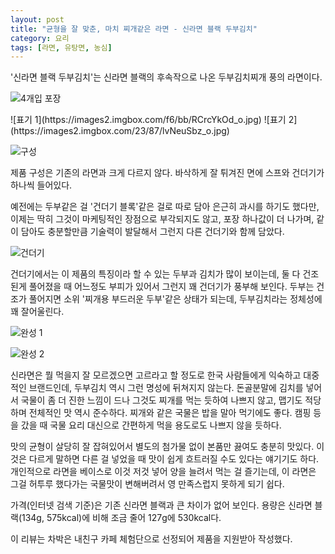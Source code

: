 ```yaml
---
layout: post
title: "균형을 잘 맞춘, 마치 찌개같은 라면 - 신라면 블랙 두부김치"
category: 요리
tags: [라면, 유탕면, 농심]
---
```


'신라면 블랙 두부김치'는
신라면 블랙의 후속작으로 나온 두부김치찌개 풍의 라면이다.

![4개입 포장](https://images2.imgbox.com/c8/e0/97GgLwWB_o.jpg)

<p class="center" markdown="1">
![표기 1](https://images2.imgbox.com/f6/bb/RCrcYkOd_o.jpg)
![표기 2](https://images2.imgbox.com/23/87/lvNeuSbz_o.jpg)
</p>

![구성](https://images2.imgbox.com/2f/65/kbE4YL7b_o.jpg)

제품 구성은 기존의 라면과 크게 다르지 않다.
바삭하게 잘 튀겨진 면에 스프와 건더기가 하나씩 들어있다.

예전에는 두부같은 걸 '건더기 블록'같은 걸로 따로 담아 은근히 과시를 하기도 했다만,
이제는 딱히 그것이 마케팅적인 장점으로 부각되지도 않고,
포장 하나값이 더 나가며,
같이 담아도 충분할만큼 기술력이 발달해서 그런지
다른 건더기와 함께 담았다.

![건더기](https://images2.imgbox.com/04/87/OWhsTygb_o.jpg)

건더기에서는 이 제품의 특징이라 할 수 있는 두부과 김치가 많이 보이는데,
둘 다 건조된게 풀어졌을 때 어느정도 부피가 있어서 그런지 꽤 건더기가 풍부해 보인다.
두부는 건조가 풀어지면 소위 '찌개용 부드러운 두부'같은 상태가 되는데,
두부김치라는 정체성에 꽤 잘어울린다.

![완성 1](https://images2.imgbox.com/ed/e6/mQZBWDIJ_o.jpg)

![완성 2](https://images2.imgbox.com/96/fb/Hn3kFcFu_o.jpg)

신라면은 뭘 먹을지 잘 모르겠으면 고르라고 할 정도로 한국 사람들에게 익숙하고 대중적인 브랜드인데,
두부김치 역시 그런 명성에 뒤쳐지지 않는다.
돈골분말에 김치를 넣어서 국물이 좀 더 진한 느낌이 드나 그것도 찌개를 먹는 듯하여 나쁘지 않고,
맵기도 적당하며 전체적인 맛 역시 준수하다.
찌개와 같은 국물은 밥을 말아 먹기에도 좋다.
캠핑 등을 갔을 때 국물 요리 대신으로 간편하게 먹을 용도로도 나쁘지 않을 듯하다.

맛의 균형이 살당히 잘 잡혀있어서 별도의 첨가물 없이 본품만 끓여도 충분히 맛있다.
이것은 다르게 말하면 다른 걸 넣었을 때 맛이 쉽게 흐트러질 수도 있다는 얘기기도 하다.
개인적으로 라면을 베이스로 이것 저것 넣어 양을 늘려서 먹는 걸 즐기는데,
이 라면은 그걸 허투루 했다가는 국물맛이 변해버려서 영 만족스럽지 못하게 되기 쉽다.

가격(인터넷 검색 기준)은 기존 신라면 블랙과 큰 차이가 없어 보인다.
용량은 신라면 블랙(134g, 575kcal)에 비해 조금 줄어 127g에 530kcal다.



<div class="im im-info">
이 리뷰는 차박은 내친구 카페 체험단으로 선정되어 제품을 지원받아 작성했다.
</div>
